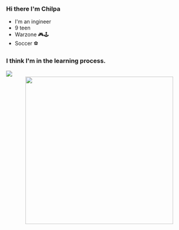 ### Hi there I'm Chilpa

- I'm an ingineer
- 9 teen
- Warzone 🎮🕹
- Soccer ⚽

### I think I'm in the learning process.

<img src="https://img.shields.io/badge/-C%20&%20C++-659ad2?style=flat&logo=c%2B%2B&logoColor=ffffff"> 

<div align=center>
<img src="https://user-images.githubusercontent.com/87553596/190922462-3560b3f9-7723-491d-aea1-ae31063d4e51.jpg" width="400" height="400" />
</div>
